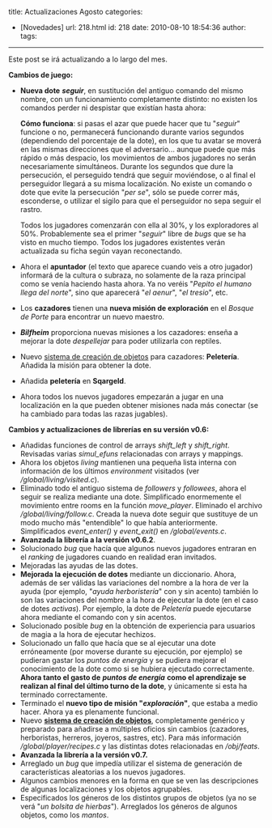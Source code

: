 title: Actualizaciones Agosto
categories:
  - [Novedades]
url: 218.html
id: 218
date: 2010-08-10 18:54:36
author:
tags:
---
Este post se irá actualizando a lo largo del mes.

**Cambios de juego:**

*   **Nueva dote** _**seguir**_, en sustitución del antiguo comando del mismo nombre, con un funcionamiento completamente distinto: no existen los comandos perder ni despistar que existían hasta ahora:  
      
    **Cómo funciona**: si pasas el azar que puede hacer que tu "_seguir_" funcione o no, permanecerá funcionando durante varios segundos (dependiendo del porcentaje de la dote), en los que tu avatar se moverá en las mismas direcciones que el adversario... aunque puede que más rápido o más despacio, los movimientos de ambos jugadores no serán necesariamente simultáneos. Durante los segundos que dure la persecución, el perseguido tendrá que seguir moviéndose, o al final el perseguidor llegará a su misma localización. No existe un comando o dote que evite la persecución "_per se_", sólo se puede correr más, esconderse, o utilizar el sigilo para que el perseguidor no sepa seguir el rastro.  
    
    Todos los jugadores comenzarán con ella al 30%, y los exploradores al 50%. Probablemente sea el primer "_seguir_" libre de _bugs_ que se ha visto en mucho tiempo. Todos los jugadores existentes verán actualizada su ficha según vayan reconectando.
*   Ahora el **apuntador** (el texto que aparece cuando veis a otro jugador) informará de la cultura o subraza, no solamente de la raza principal como se venía haciendo hasta ahora. Ya no veréis "_Pepito el humano llega del norte_", sino que aparecerá "_el aenur_", "_el tresio_", etc.
*   Los **cazadores** tienen una **nueva misión de exploración** en el _Bosque de Porte_ para encontrar un nuevo maestro.
*   **_Bilfheim_** proporciona nuevas misiones a los cazadores: enseña a mejorar la dote _despellejar_ para poder utilizarla con reptiles.
*   Nuevo [sistema de creación de objetos](http://www.ciudadcapital.net/archivo/sistema-de-creacion-de-objetos-herreria-peleteria-joyeria-alquimia/) para cazadores: **Peletería**. Añadida la misión para obtener la dote.
*   Añadida **peletería** en **Sqargeld**.
*   Ahora todos los nuevos jugadores empezarán a jugar en una localización en la que pueden obtener misiones nada más conectar (se ha cambiado para todas las razas jugables).

**Cambios y actualizaciones de librerías en su versión v0.6:**

*   Añadidas funciones de control de arrays *shift_left* y *shift_right*. Revisadas varias *simul_efuns* relacionadas con arrays y mappings.
*   Ahora los objetos _living_ mantienen una pequeña lista interna con información de los últimos _environment_ visitados (ver _/global/living/visited.c_).
*   Eliminado todo el antiguo sistema de _followers_ y _followees_, ahora el seguir se realiza mediante una dote. Simplificado enormemente el movimiento entre rooms en la función *move_player*. Eliminado el archivo _/global/living/follow.c_. Creada la nueva dote seguir que sustituye de un modo mucho más "entendible" lo que había anteriormente. Simplificados *event_enter()* y *event_exit()* en */global/events.c*.
*   **Avanzada la librería a la versión v0.6.2**.
*   Solucionado _bug_ que hacía que algunos nuevos jugadores entraran en el _ranking_ de jugadores cuando en realidad eran invitados.
*   Mejoradas las ayudas de las dotes.
*   **Mejorada la ejecución de dotes** mediante un diccionario. Ahora, además de ser válidas las variaciones del nombre a la hora de ver la ayuda (por ejemplo, "_ayuda herboristería_" con y sin acento) también lo son las variaciones del nombre a la hora de ejecutar la dote (en el caso de dotes _activas_). Por ejemplo, la dote de _Peletería_ puede ejecutarse ahora mediante el comando con y sin acentos.
*   Solucionado posible _bug_ en la obtención de experiencia para usuarios de magia a la hora de ejecutar hechizos.
*   Solucionado un fallo que hacía que se al ejecutar una dote erróneamente (por moverse durante su ejecución, por ejemplo) se pudieran gastar los _puntos de energía_ y se pudiera mejorar el conocimiento de la dote como si se hubiera ejecutado correctamente. **Ahora tanto el gasto de** _**puntos de energía**_ **como el aprendizaje se realizan al final del último turno de la dote**, y únicamente si esta ha terminado correctamente.
*   Terminado el **nuevo tipo de misión "**_**exploración**_**"**, que estaba a medio hacer. Ahora ya es plenamente funcional.
*   Nuevo **[sistema de creación de objetos](http://www.ciudadcapital.net/archivo/sistema-de-creacion-de-objetos-herreria-peleteria-joyeria-alquimia/)**, completamente genérico y preparado para añadirse a múltiples oficios sin cambios (cazadores, herboristas, herreros, joyeros, sastres, etc). Para más información _/global/player/recipes.c_ y las distintas dotes relacionadas en _/obj/feats_.  
*   **Avanzada la librería a la versión v0.7.**
*   Arreglado un _bug_ que impedía utilizar el sistema de generación de características aleatorias a los nuevos jugadores.
*   Algunos cambios menores en la forma en que se ven las descripciones de algunas localizaciones y los objetos agrupables.
*   Especificados los géneros de los distintos grupos de objetos (ya no se verá "_un bolsita de hierbas_"). Arreglados los géneros de algunos objetos, como los _mantos_.